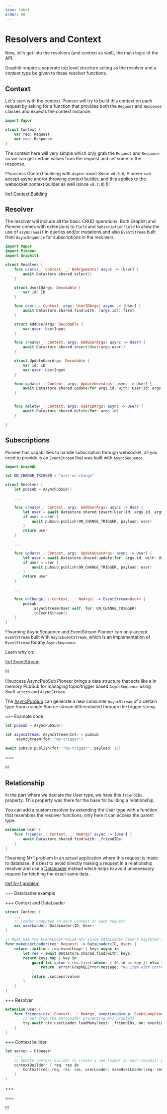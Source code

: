 ```yaml
---
icon: hubot
order: 80
---
```


# Resolvers and Context

Now, let's get into the resolvers (and context as well), the main logic of the API.

Graphiti require a seperate top level structure acting as the resolver and a context type be given to these resolver functions.

## Context

Let's start with the context. Pioneer will try to build this context on each request by asking for a function that provides both the `Request` and `Response` classes and expects the context instance.

```swift
import Vapor

struct Context {
    var req: Request
    var res: Response
}
```

The context here will very simple which only grab the `Request` and `Response` so we can get certain values from the request and set some to the response.

!!!success Context building with async-await
Since `v0.6.0`, Pioneer can accept async and/or throwing context builder, and this applies to the websocket context builder as well (since `v0.7.0`)
!!!

[!ref Context Building](/guides/advanced/context)

## Resolver

The resolver will include all the basic CRUD operations. Both Graphiti and Pioneer comes with extensions to `Field` and `SubscriptionField` to allow the use of `async/await` in queries and/or mutations and also `EventStream` built from `AsyncSequence` for subscriptions in the resolvers.

```swift
import Vapor
import Pioneer
import Graphiti

struct Resolver {
    func users(_: Context, _: NoArguments) async -> [User] {
        await Datastore.shared.select()
    }

    struct UserIDArgs: Decodable {
        var id: ID
    }

    func user(_: Context, args: UserIDArgs) async -> [User] {
        await Datastore.shared.find(with: [args.id]).first
    }

    struct AddUserArgs: Decodable {
        var user: UserInput
    }

    func create(_: Context, args: AddUserArgs) async -> User? {
        await Datastore.shared.insert(User(args.user))
    }

    struct UpdateUserArgs: Decodable {
        var id: ID
        var user: UserInput
    }

    func update(_: Context, args: UpdateUserArgs) async -> User? {
        await Datastore.shared.update(for args.id, with: User(id: args.id, args.user))
    }


    func delete(_: Context, args: UserIDArgs) async -> User? {
        await Datastore.shared.delete(for: args.id)
    }

}
```

## Subscriptions

Pioneer has capabilities to handle subscription through websocket, all you need to provide is an `EventStream` that was built with `AsyncSequence`.

```swift
import GraphQL

let ON_CHANGE_TRIGGER = "user-on-change"

struct Resolver {
    let pubsub = AsyncPubSub()

    ...

    func create(_: Context, args: AddUserArgs) async -> User {
        let user = await Datastore.shared.insert(User(id: args.id, args.user))
        if user = user {
            await pubsub.publish(ON_CHANGE_TRIGGER, payload: user)
        }
        return user
    }

    ...

    func update(_: Context, args: UpdateUserArgs) async -> User? {
        let user = await Datastore.shared.update(for: args.id, with: User(args.user))
        if user = user {
            await pubsub.publish(ON_CHANGE_TRIGGER, payload: user)
        }
        return user
    }

    ...

    func onChange(_: Context, _: NoArgs) -> EventStream<User> {
        pubsub
            .asyncStream(User.self, for: ON_CHANGE_TRIGGER)
            .toEventStream()
    }
}
```

!!!warning AsyncSequence and EventStream
Pioneer can only accept `EventStream` built with `AsyncEventStream`, which is an implementation of `EventStream` for any `AsyncSequence`.

Learn why on:

[!ref EventStream](/features/async-event-stream.md)

!!!

!!!success AsyncPubSub
Pioneer brings a data structure that acts like a in memory PubSub for managing topic/trigger based `AsyncSequence` using Swift `actors` and `AsyncStream`.

The [AsyncPubSub](/guides/advanced/subscriptions/#asyncpubsub) can generate a new consumer `AsyncStream` of a certain type from a single Source stream differentiated through the trigger string.

==- Example code

```swift
let pubsub = AsyncPubSub()

let asyncStream: AsyncStream<Int> = pubsub
    .asyncStream(for: "my-trigger")

await pubsub.publish(for: "my-trigger", payload: 10)
```

===

!!!

## Relationship

In the part where we declare the User type, we have this `friendIDs` property. This property was there for the base for building a relationship.

You can add a custom resolver by extending the User type with a function that resembles the resolver functions, only here it can access the parent type.

```swift
extension User {
    func friends(_: Context, _: NoArgs) async -> [User] {
        await Datastore.shared.find(with: _friendIDs)
    }
}
```

!!!warning N+1 problem
In an actual application where this request is made to database, it's best to avoid directly making a request in a relationship resolver and use a [Dataloader](https://github.com/GraphQLSwift/DataLoader) instead which helps to avoid unnecessary request for fetching the exact same data.

[!ref N+1 problem](/guides/advanced/fluent/#n1-problem)

==- Dataloader example

+++ Context and DataLoader

```swift
struct Context {
    ...
    // Loader computed on each Context or each request
    var userLoader: DataLoader<ID, User>
}

// Must use the EventLoopPromise API since DataLoader hasn't migrated over to async/await and Pioneer hasn't added extensions
func makeUserLoader(req: Request) -> DataLoader<ID, User> {
    return .init(on: req.eventLoop) { keys async in
        let res = await Datastore.shared.find(with: keys)
        return keys.map { key in
            guard let value = res.first(where: { $0.id == key }) else {
                return .error(GraphQLError(message: "No item with corresponding key: \(key)"))
            }
            return .success(value)
        }
    }
}

```

+++ Resolver

```swift
extension User {
    func friends(ctx: Context, _: NoArgs, eventLoopGroup: EventLoopGroup) async -> [User] {
        // Get from the DataLoader preventing N+1 problems
        try await ctx.userLoader.loadMany(keys: _friendIDs, on: eventLoopGroup).get()
    }
}

```

+++ Context builder

```swift
let server = Pioneer(
    ...,
    // Update context builder to create a new loader on each request, preventing loader to invalidly use cache when not supposed to
    contextBuilder: { req, res in
        Context(req: req, res: res, userLoader: makeUserLoader(req: req))
    }
)

```

+++

===

!!!
